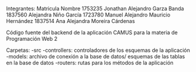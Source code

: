 Integrantes:
Matricula 	Nombre 
1753235		Jonathan Alejandro Garza Banda 
1837560		Alejandra Niño García
1723780		Manuel Alejandro Mauricio Hernández 
1837514		Ana Alejandra Moreira Cárdenas

Código fuente del backend de la aplicación CAMUS para la materia de Programación Web 2

Carpetas:
-src
 -controllers: controladores de los esquemas de la aplicación
 -models: archivo de conexión a la base de datos/ esquemas de las tablas en la base de datos
 -routers: rutas para los métodos de la aplicación